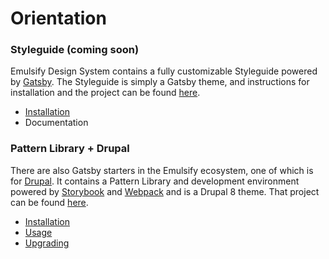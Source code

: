 # Orientation

### Styleguide \(coming soon\)

Emulsify Design System contains a fully customizable Styleguide powered by [Gatsby](https://www.gatsbyjs.org/). The Styleguide is simply a Gatsby theme, and instructions for installation and the project can be found [here](https://github.com/emulsify-ds/gatsby-theme-emulsify).

* [Installation](https://fourkitchens.gitbook.io/emulsify-design-system/styleguide/installation)
* Documentation

### Pattern Library + Drupal

There are also Gatsby starters in the Emulsify ecosystem, one of which is for [Drupal](https://www.drupal.org/). It contains a Pattern Library and development environment powered by [Storybook](https://storybook.js.org/) and [Webpack](https://webpack.js.org/) and is a Drupal 8 theme. That project can be found [here](https://github.com/emulsify-ds/gatsby-starter-emulsify-drupal).

* [Installation](https://fourkitchens.gitbook.io/emulsify-design-system/drupal/installation)
* [Usage](https://fourkitchens.gitbook.io/emulsify-design-system/drupal/usage)
* [Upgrading](https://fourkitchens.gitbook.io/emulsify-design-system/drupal/installation-new)

